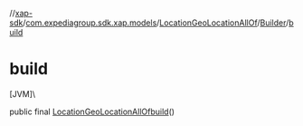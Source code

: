 //[xap-sdk](../../../../index.md)/[com.expediagroup.sdk.xap.models](../../index.md)/[LocationGeoLocationAllOf](../index.md)/[Builder](index.md)/[build](build.md)

# build

[JVM]\

public final [LocationGeoLocationAllOf](../index.md)[build](build.md)()
